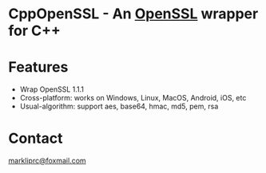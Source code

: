 # CppOpenSSL - An [OpenSSL](https://www.openssl.org/) wrapper for C++

# Features
* Wrap OpenSSL 1.1.1
* Cross-platform: works on Windows, Linux, MacOS, Android, iOS, etc
* Usual-algorithm: support aes, base64, hmac, md5, pem, rsa

# Contact
[markliprc@foxmail.com](mailto://markliprc@foxmail.com)
